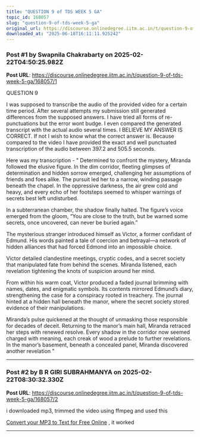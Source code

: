 ```yaml
---
title: "QUESTION 9 of TDS WEEK 5 GA"
topic_id: 168057
slug: "question-9-of-tds-week-5-ga"
original_url: https://discourse.onlinedegree.iitm.ac.in/t/question-9-of-tds-week-5-ga/168057
downloaded_at: "2025-06-18T16:11:11.925242"
---
```


### Post #1 by Swapnila Chakrabarty on 2025-02-22T04:50:25.982Z
**Post URL**: https://discourse.onlinedegree.iitm.ac.in/t/question-9-of-tds-week-5-ga/168057/1

QUESTION 9

I was supposed to transcribe the audio of the provided video for a certain time period. After several attempts my submission still generated differences from the supposed answers. I have tried all forms of re-punctuations but the error wont budge. I even compared the generated transcript with the actual audio several times. I BELIEVE MY ANSWER IS CORRECT. If not I wish to know what the correct answer is. Because compared to the video I have provided the exact and well punctuated transcription of the audio between 397.2 and 505.5 seconds.

Here was my transcription - " Determined to confront the mystery, Miranda followed the elusive figure. In the dim corridor, fleeting glimpses of determination and hidden sorrow emerged, challenging her assumptions of friends and foes alike. The pursuit led her to a narrow, winding passage beneath the chapel. In the oppressive darkness, the air grew cold and heavy, and every echo of her footsteps seemed to whisper warnings of secrets best left undisturbed.

In a subterranean chamber, the shadow finally halted. The figure’s voice emerged from the gloom, “You are close to the truth, but be warned some secrets, once uncovered, can never be buried again.”

The mysterious stranger introduced himself as Victor, a former confidant of Edmund. His words painted a tale of coercion and betrayal—a network of hidden alliances that had forced Edmond into an impossible choice.

Victor detailed clandestine meetings, cryptic codes, and a secret society that manipulated fate from behind the scenes. Miranda listened, each revelation tightening the knots of suspicion around her mind.

From within his warm coat, Victor produced a faded journal brimming with names, dates, and enigmatic symbols. Its contents mirrored Edmund’s diary, strengthening the case for a conspiracy rooted in treachery. The journal hinted at a hidden hall beneath the manor, where the secret society stored evidence of their manipulations.

Miranda’s pulse quickened at the thought of unmasking those responsible for decades of deceit. Returning to the manor’s main hall, Miranda retraced her steps with renewed resolve. Every shadow in the corridor now seemed charged with meaning, each creak of wood a prelude to further revelations. In the manor’s basement, beneath a concealed panel, Miranda discovered another revelation "

---

### Post #2 by B R GIRI SUBRAHMANYA on 2025-02-22T08:30:32.330Z
**Post URL**: https://discourse.onlinedegree.iitm.ac.in/t/question-9-of-tds-week-5-ga/168057/2

i downloaded mp3, trimmed the video using ffmpeg  and used this

[Convert your MP3 to Text for Free Online](https://www.zamzar.com/tools/mp3-to-text/)
, it worked

---
